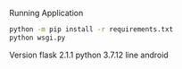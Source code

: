 Running Application
```bash
python -m pip install -r requirements.txt
python wsgi.py
```

Version
flask 2.1.1
python 3.7.12
line android
